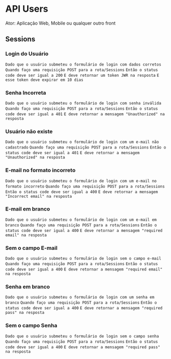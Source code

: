 #   API Users

Ator: Aplicação Web, Mobile ou qualquer outro front

##  Sessions
	
### Login do Usuário
		
`Dado que o usuário submeteu o formulário de login com dados corretos`
`Quando faço uma requisição POST para a rota/Sessions`
`Então o status code deve ser igual a 200`
`E deve retornar um token JWR na resposta`
`E esse token deve expirar em 10 dias`

### Senha Incorreta
		
`Dado que o usuário submeteu o formulário de login com senha inválida`
`Quando faço uma requisição POST para a rota/Sessions`
`Então o status code deve ser igual a 401`
`E deve retornar a mensagem "Unauthorized" na resposta`

### Usuário não existe
		
`Dado que o usuário submeteu o formulário de login com um e-mail não cadastrado`
`Quando faço uma requisição POST para a rota/Sessions`
`Então o status code deve ser igual a 401`
`E deve retornar a mensagem "Unauthorized" na resposta`

### E-mail no formato incorreto
		
`Dado que o usuário submeteu o formulário de login com um e-mail no formato incorreto`
`Quando faço uma requisição POST para a rota/Sessions`
`Então o status code deve ser igual a 400`
`E deve retornar a mensagem "Incorrect email" na resposta`

### E-mail em branco
		
`Dado que o usuário submeteu o formulário de login com um e-mail em branco`
`Quando faço uma requisição POST para a rota/Sessions`
`Então o status code deve ser igual a 400`
`E deve retornar a mensagem "required email" na resposta`

### Sem o campo E-mail
		
`Dado que o usuário submeteu o formulário de login sem o campo e-mail`
`Quando faço uma requisição POST para a rota/Sessions`
`Então o status code deve ser igual a 400`
`E deve retornar a mensagem "required email" na resposta`

### Senha em branco
		
`Dado que o usuário submeteu o formulário de login com um senha em branco`
`Quando faço uma requisição POST para a rota/Sessions`
`Então o status code deve ser igual a 400`
`E deve retornar a mensagem "required pass" na resposta`

### Sem o campo Senha
		
`Dado que o usuário submeteu o formulário de login sem o campo senha`
`Quando faço uma requisição POST para a rota/Sessions`
`Então o status code deve ser igual a 400`
`E deve retornar a mensagem "required pass" na resposta`